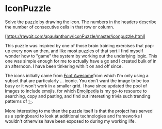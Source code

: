 # IconPuzzle

Solve the puzzle by drawing the icon. The numbers in the headers describe the number of consecutive cells in that row or column.

[https://rawgit.com/apaulanthony/IconPuzzle/master/iconpuzzle.html]

This puzzle was inspired by one of those brain training exercises that pop-up every now an then, and like most puzzles of that sort I find myself wonder how to "game" the system by working out the underlying logic. This one was simple enough for me to actually have a go and I created bulk of in an afternoon. I have been tinkering with it on and off since. 

The icons initially came from [Font Awesome](https://fontawesome.com/icons?d=gallery&m=free)from which I'm only using a subset that are particularly ... iconic. You don't want the image to be too busy or it won't work in a smaller grid. I have since updated the pool of images to include emojis, for which [Emojipedia](https://emojipedia.org/) is my go-to resource to searching, copy and pasting, and find out interesting trivia such trending patterns of [✨](https://blog.emojipedia.org/its-not-just-you-the-sparkles-emoji-is-everywhere/).

More interesting to me than the puzzle itself is that the project has served as a springboard to look at additional technologies and frameworks I wouldn't otherwise have been exposed to during my working life.